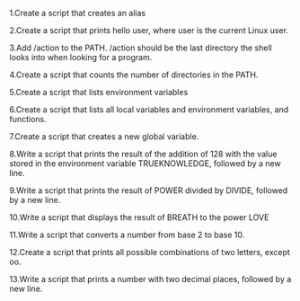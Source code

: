 1.Create a script that creates an alias

2.Create a script that prints hello user, where user is the current Linux user.

3.Add /action to the PATH. /action should be the last directory the shell looks into when looking for a program.

4.Create a script that counts the number of directories in the PATH.

5.Create a script that lists environment variables

6.Create a script that lists all local variables and environment variables, and functions.

7.Create a script that creates a new global variable.

8.Write a script that prints the result of the addition of 128 with the value stored in the environment variable TRUEKNOWLEDGE, followed by a new line.

9.Write a script that prints the result of POWER divided by DIVIDE, followed by a new line.

10.Write a script that displays the result of BREATH to the power LOVE

11.Write a script that converts a number from base 2 to base 10.

12.Create a script that prints all possible combinations of two letters, except oo.

13.Write a script that prints a number with two decimal places, followed by a new line.
